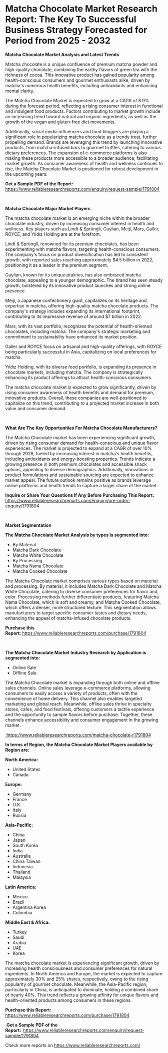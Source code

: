 <p><h1>Matcha Chocolate Market Research Report: The Key To Successful Business Strategy Forecasted for Period from 2025 - 2032</h1></p><p><strong>Matcha Chocolate Market Analysis and Latest Trends</strong></p>
<p><p>Matcha chocolate is a unique confluence of premium matcha powder and high-quality chocolate, combining the earthy flavors of green tea with the richness of cocoa. This innovative product has gained popularity among health-conscious consumers and gourmet enthusiasts alike, driven by matcha's numerous health benefits, including antioxidants and enhancing mental clarity.</p><p>The Matcha Chocolate Market is expected to grow at a CAGR of 8.9% during the forecast period, reflecting a rising consumer interest in functional and indulgent food products. Factors contributing to market growth include an increasing trend toward natural and organic ingredients, as well as the growth of the vegan and gluten-free diet movements. </p><p>Additionally, social media influencers and food bloggers are playing a significant role in popularizing matcha chocolate as a trendy treat, further propelling demand. Brands are leveraging this trend by launching innovative products, from matcha-infused bars to gourmet truffles, catering to various dietary preferences. The expansion of e-commerce platforms is also making these products more accessible to a broader audience, facilitating market growth. As consumer awareness of health and wellness continues to rise, the Matcha Chocolate Market is positioned for robust development in the upcoming years.</p></p>
<p><strong>Get a Sample PDF of the Report:&nbsp;</strong> <a href="https://www.reliableresearchreports.com/enquiry/request-sample/1791804?utm_campaign=2561&utm_medium=2&utm_source=Github&utm_content=ia&utm_term=02032025&utm_id=matcha-chocolate">https://www.reliableresearchreports.com/enquiry/request-sample/1791804</a></p>
<p>&nbsp;</p>
<p><strong>Matcha Chocolate Major Market Players</strong></p>
<p><p>The matcha chocolate market is an emerging niche within the broader chocolate industry, driven by increasing consumer interest in health and wellness. Key players such as Lindt & Sprüngli, Guylian, Meiji, Mars, Galler, ROYCE, and Yıldız Holding are at the forefront. </p><p>Lindt & Sprüngli, renowned for its premium chocolates, has been experimenting with matcha flavors, targeting health-conscious consumers. The company's focus on product diversification has led to consistent growth, with reported sales reaching approximately $4.5 billion in 2022, positioning it as a leader in the premium segment.</p><p>Guylian, known for its unique pralines, has also embraced matcha chocolate, appealing to a younger demographic. The brand has seen steady growth, bolstered by its innovative product launches and strong online presence.</p><p>Meiji, a Japanese confectionery giant, capitalizes on its heritage and expertise in matcha, offering high-quality matcha chocolate products. The company's strategy includes expanding its international footprint, contributing to its impressive revenue of around $7 billion in 2022.</p><p>Mars, with its vast portfolio, recognizes the potential of health-oriented chocolates, including matcha. The company's strategic marketing and commitment to sustainability have enhanced its market position.</p><p>Galler and ROYCE focus on artisanal and high-quality offerings, with ROYCE being particularly successful in Asia, capitalizing on local preferences for matcha.</p><p>Yıldız Holding, with its diverse food portfolio, is expanding its presence in chocolate markets, including matcha. The company is strategically enhancing its product offerings to attract health-conscious consumers.</p><p>The matcha chocolate market is expected to grow significantly, driven by rising consumer awareness of health benefits and demand for premium, innovative products. Overall, these companies are well-positioned to capitalize on this trend, contributing to a projected market increase in both value and consumer demand.</p></p>
<p>&nbsp;</p>
<p><strong>What Are The Key Opportunities For Matcha Chocolate Manufacturers?</strong></p>
<p><p>The Matcha Chocolate market has been experiencing significant growth, driven by rising consumer demand for health-conscious and unique flavor experiences. The market is projected to expand at a CAGR of over 10% through 2028, fueled by increasing interest in matcha's health benefits, including antioxidants and energy-boosting properties. Trends indicate a growing presence in both premium chocolates and accessible snack options, appealing to diverse demographics. Additionally, innovations in product formulations and sustainable sourcing are expected to enhance market appeal. The future outlook remains positive as brands leverage online platforms and health trends to capture a larger share of the market.</p></p>
<p><strong>Inquire or Share Your Questions If Any Before Purchasing This Report:</strong> <a href="https://www.reliableresearchreports.com/enquiry/pre-order-enquiry/1791804?utm_campaign=2561&utm_medium=2&utm_source=Github&utm_content=ia&utm_term=02032025&utm_id=matcha-chocolate">https://www.reliableresearchreports.com/enquiry/pre-order-enquiry/1791804</a></p>
<p>&nbsp;</p>
<p><strong>Market Segmentation</strong></p>
<p><strong>The Matcha Chocolate Market Analysis by types is segmented into:</strong></p>
<p><ul><li>By Material</li><li>Matcha Dark Chocolate</li><li>Matcha White Chocolate</li><li>By Processing</li><li>Matcha Nama Chocolate</li><li>Matcha Cooked Chocolate</li></ul></p>
<p><p>The Matcha Chocolate market comprises various types based on material and processing. By material, it includes Matcha Dark Chocolate and Matcha White Chocolate, catering to diverse consumer preferences for flavor and color. Processing methods further differentiate products, featuring Matcha Nama Chocolate, which is soft and creamy, and Matcha Cooked Chocolate, which offers a denser, more structured texture. This segmentation allows manufacturers to target specific consumer tastes and dietary needs, enhancing the appeal of matcha-infused chocolate products.</p></p>
<p><strong>Purchase this Report:&nbsp;</strong><a href="https://www.reliableresearchreports.com/purchase/1791804?utm_campaign=2561&utm_medium=2&utm_source=Github&utm_content=ia&utm_term=02032025&utm_id=matcha-chocolate">https://www.reliableresearchreports.com/purchase/1791804</a></p>
<p>&nbsp;</p>
<p><strong>The Matcha Chocolate Market Industry Research by Application is segmented into:</strong></p>
<p><ul><li>Online Sale</li><li>Offline Sale</li></ul></p>
<p><p>The Matcha Chocolate market is expanding through both online and offline sales channels. Online sales leverage e-commerce platforms, allowing consumers to easily access a variety of products, often with the convenience of home delivery. This channel also enables targeted marketing and global reach. Meanwhile, offline sales thrive in specialty stores, cafes, and food festivals, offering customers a tactile experience and the opportunity to sample flavors before purchase. Together, these channels enhance accessibility and consumer engagement in the growing market.</p></p>
<p><a href="https://www.reliableresearchreports.com/matcha-chocolate-r1791804?utm_campaign=2561&utm_medium=2&utm_source=Github&utm_content=ia&utm_term=02032025&utm_id=matcha-chocolate">&nbsp;https://www.reliableresearchreports.com/matcha-chocolate-r1791804</a></p>
<p><strong>In terms of Region, the Matcha Chocolate Market Players available by Region are:</strong></p>
<p>
    <p> <strong> North America: </strong>
        <ul>
            <li>United States</li>
            <li>Canada</li>
        </ul>
        </p> 
    <p> <strong> Europe: </strong>
        <ul>
            <li>Germany</li>
            <li>France</li>
            <li>U.K.</li>
            <li>Italy</li>
            <li>Russia</li>
        </ul>
        </p> 
    <p> <strong> Asia-Pacific: </strong>
        <ul>
            <li>China</li>
            <li>Japan</li>
            <li>South Korea</li>
            <li>India</li>
            <li>Australia</li>
            <li>China Taiwan</li>
            <li>Indonesia</li>
            <li>Thailand</li>
            <li>Malaysia</li>
        </ul>
        </p> 
    <p> <strong> Latin America: </strong>
        <ul>
            <li>Mexico</li>
            <li>Brazil</li>
            <li>Argentina Korea</li>
            <li>Colombia</li>
        </ul>
        </p> 
    <p> <strong> Middle East & Africa: </strong>
        <ul>
            <li>Turkey</li>
            <li>Saudi</li>
            <li>Arabia</li>
            <li>UAE</li>
            <li>Korea</li>
        </ul>
    </p>
    </p>
<p><p>The matcha chocolate market is experiencing significant growth, driven by increasing health consciousness and consumer preferences for natural ingredients. In North America and Europe, the market is expected to capture approximately 30% and 25% shares, respectively, owing to the rising popularity of gourmet chocolate. Meanwhile, the Asia-Pacific region, particularly in China, is anticipated to dominate, holding a combined share of nearly 40%. This trend reflects a growing affinity for unique flavors and health-oriented products among consumers in these regions.</p></p>
<p><strong>Purchase this Report: </strong><a href="https://www.reliableresearchreports.com/purchase/1791804?utm_campaign=2561&utm_medium=2&utm_source=Github&utm_content=ia&utm_term=02032025&utm_id=matcha-chocolate">https://www.reliableresearchreports.com/purchase/1791804</a></p>
<p>&nbsp;<strong>Get a Sample PDF of the Report:&nbsp;&nbsp;</strong><a href="https://www.reliableresearchreports.com/enquiry/request-sample/1791804?utm_campaign=2561&utm_medium=2&utm_source=Github&utm_content=ia&utm_term=02032025&utm_id=matcha-chocolate">https://www.reliableresearchreports.com/enquiry/request-sample/1791804</a></p>
<p><strong></strong></p>
<p>Check more reports on <a href="https://www.reliableresearchreports.com/?utm_campaign=2561&utm_medium=2&utm_source=Github&utm_content=ia&utm_term=02032025&utm_id=matcha-chocolate">https://www.reliableresearchreports.com/</a></p>